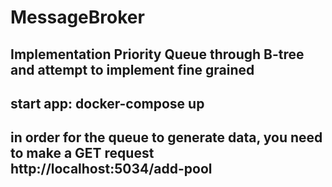 # MessageBroker

## Implementation Priority Queue through B-tree and attempt to implement fine grained

## start app: docker-compose up
## in order for the queue to generate data, you need to make a GET request http://localhost:5034/add-pool